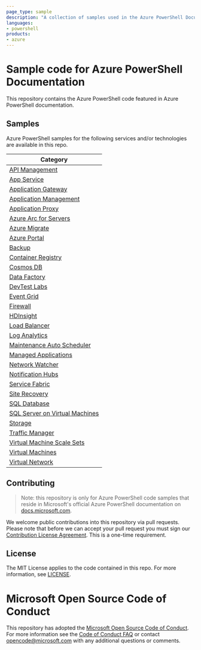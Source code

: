 ```yaml
---
page_type: sample
description: "A collection of samples used in the Azure PowerShell Documentation."
languages:
- powershell
products:
- azure
---
```


# Sample code for Azure PowerShell Documentation

This repository contains the Azure PowerShell code featured in Azure PowerShell documentation.

## Samples

Azure PowerShell samples for the following services and/or technologies are available in this repo.

| Category |
|------|
| [API Management](https://github.com/Azure/azure-docs-powershell-samples/tree/master/api-management) |
| [App Service](https://github.com/Azure/azure-docs-powershell-samples/tree/master/app-service) |
| [Application Gateway](https://github.com/Azure/azure-docs-powershell-samples/tree/master/application-gateway)  |
| [Application Management](https://github.com/Azure/azure-docs-powershell-samples/tree/master/application-management) |
| [Application Proxy](https://github.com/Azure/azure-docs-powershell-samples/tree/master/application-management) |
| [Azure Arc for Servers](https://github.com/Azure/azure-docs-powershell-samples/tree/master/azure-arc-for-servers) |
| [Azure Migrate](https://github.com/Azure/azure-docs-powershell-samples/tree/master/azure-migrate) |
| [Azure Portal](https://github.com/Azure/azure-docs-powershell-samples/tree/master/azure-portal) |
| [Backup](https://github.com/Azure/azure-docs-powershell-samples/tree/master/backup) |
| [Container Registry](https://github.com/Azure/azure-docs-powershell-samples/tree/master/container-registry) |
| [Cosmos DB](https://github.com/Azure/azure-docs-powershell-samples/tree/master/cosmosdb) |
| [Data Factory](https://github.com/Azure/azure-docs-powershell-samples/tree/master/data-factory) |
| [DevTest Labs](https://github.com/Azure/azure-docs-powershell-samples/tree/master/devtest-lab) |
| [Event Grid](https://github.com/Azure/azure-docs-powershell-samples/tree/master/event-grid) |
| [Firewall](https://github.com/Azure/azure-docs-powershell-samples/tree/master/firewall) |
| [HDInsight](https://github.com/Azure/azure-docs-powershell-samples/tree/master/hdinsight) |
| [Load Balancer](https://github.com/Azure/azure-docs-powershell-samples/tree/master/load-balancer) |
| [Log Analytics](https://github.com/Azure/azure-docs-powershell-samples/tree/master/log-analytics) |
| [Maintenance Auto Scheduler](https://github.com/Azure/azure-docs-powershell-samples/tree/master/maintenance-auto-scheduler) |
| [Managed Applications](https://github.com/Azure/azure-docs-powershell-samples/tree/master/managed-applications) |
| [Network Watcher](https://github.com/Azure/azure-docs-powershell-samples/tree/master/network-watcher) |
| [Notification Hubs](https://github.com/Azure/azure-docs-powershell-samples/tree/master/notification-hubs) |
| [Service Fabric](https://github.com/Azure/azure-docs-powershell-samples/tree/master/service-fabric) |
| [Site Recovery](https://github.com/Azure/azure-docs-powershell-samples/tree/master/site-recovery) |
| [SQL Database](https://github.com/Azure/azure-docs-powershell-samples/tree/master/sql-database) |
| [SQL Server on Virtual Machines](https://github.com/Azure/azure-docs-powershell-samples/tree/master/sql-virtual-machine) |
| [Storage](https://github.com/Azure/azure-docs-powershell-samples/tree/master/storage) |
| [Traffic Manager](https://github.com/Azure/azure-docs-powershell-samples/tree/master/traffic-manager) |
| [Virtual Machine Scale Sets](https://github.com/Azure/azure-docs-powershell-samples/tree/master/virtual-machine-scale-sets) |
| [Virtual Machines](https://github.com/Azure/azure-docs-powershell-samples/tree/master/virtual-machine) |
| [Virtual Network](https://github.com/Azure/azure-docs-powershell-samples/tree/master/virtual-network) |

## Contributing

> Note: this repository is only for Azure PowerShell code samples that reside in Microsoft's
> official Azure PowerShell documentation on [docs.microsoft.com](https://docs.microsoft.com/).

We welcome public contributions into this repository via pull requests. Please note that before we
can accept your pull request you must sign our
[Contribution License Agreement](https://cla.microsoft.com/). This is a one-time requirement.

## License

The MIT License applies to the code contained in this repo. For more information, see
[LICENSE](LICENSE).

# Microsoft Open Source Code of Conduct

This repository has adopted the
[Microsoft Open Source Code of Conduct](https://opensource.microsoft.com/codeofconduct/). For more
information see the [Code of Conduct FAQ](https://opensource.microsoft.com/codeofconduct/faq/) or
contact [opencode@microsoft.com](mailto:opencode@microsoft.com) with any additional questions or
comments.
